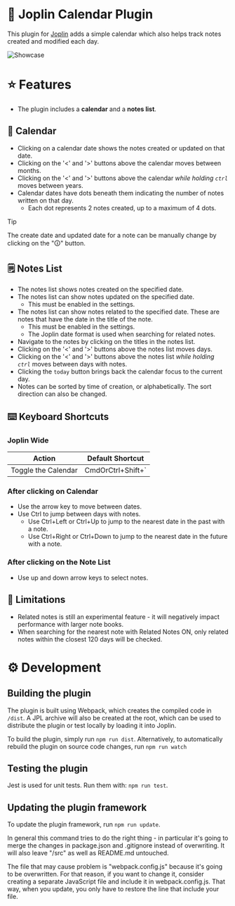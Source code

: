 # 📅 Joplin Calendar Plugin

This plugin for [Joplin](https://joplinapp.org/) adds a simple calendar which also helps track notes created and modified each day.

![Showcase](./images/showcase.png)

# ⭐ Features

- The plugin includes a **calendar** and a **notes list**.

## 📆 Calendar

- Clicking on a calendar date shows the notes created or updated on that date.
- Clicking on the '<' and '>' buttons above the calendar moves between months.
- Clicking on the '<' and '>' buttons above the calendar _while holding `ctrl`_ moves between years.
- Calendar dates have dots beneath them indicating the number of notes written on that day.
  - Each dot represents 2 notes created, up to a maximum of 4 dots.

> [!Tip]
> The create date and updated date for a note can be manually change by clicking on the "🛈" button.

## 🗒️ Notes List

- The notes list shows notes created on the specified date.
- The notes list can show notes updated on the specified date.
  - This must be enabled in the settings.
- The notes list can show notes related to the specified date. These are notes that have the date in the title of the note.
  - This must be enabled in the settings.
  - The Joplin date format is used when searching for related notes.
- Navigate to the notes by clicking on the titles in the notes list.
- Clicking on the '<' and '>' buttons above the notes list moves days.
- Clicking on the '<' and '>' buttons above the notes list _while holding `ctrl`_ moves between days with notes.
- Clicking the `today` button brings back the calendar focus to the current day.
- Notes can be sorted by time of creation, or alphabetically. The sort direction can also be changed.

## ⌨️ Keyboard Shortcuts

### Joplin Wide

| Action              | Default Shortcut  |
| ------------------- | ----------------- |
| Toggle the Calendar | CmdOrCtrl+Shift+` |

### After clicking on Calendar

- Use the arrow key to move between dates.
- Use Ctrl to jump between days with notes.
  - Use Ctrl+Left or Ctrl+Up to jump to the nearest date in the past with a note.
  - Use Ctrl+Right or Ctrl+Down to jump to the nearest date in the future with a note.

### After clicking on the Note List

- Use up and down arrow keys to select notes.

## 🛑 Limitations

- Related notes is still an experimental feature - it will negatively impact performance with larger note books.
- When searching for the nearest note with Related Notes ON, only related notes within the closest 120 days will be checked.

# ⚙️ Development

## Building the plugin

The plugin is built using Webpack, which creates the compiled code in `/dist`. A JPL archive will also be created at the root, which can be used to distribute the plugin or test locally by loading it into Joplin.

To build the plugin, simply run `npm run dist`.
Alternatively, to automatically rebuild the plugin on source code changes, run `npm run watch`

## Testing the plugin

Jest is used for unit tests. Run them with: `npm run test`.

## Updating the plugin framework

To update the plugin framework, run `npm run update`.

In general this command tries to do the right thing - in particular it's going to merge the changes in package.json and .gitignore instead of overwriting. It will also leave "/src" as well as README.md untouched.

The file that may cause problem is "webpack.config.js" because it's going to be overwritten. For that reason, if you want to change it, consider creating a separate JavaScript file and include it in webpack.config.js. That way, when you update, you only have to restore the line that include your file.
